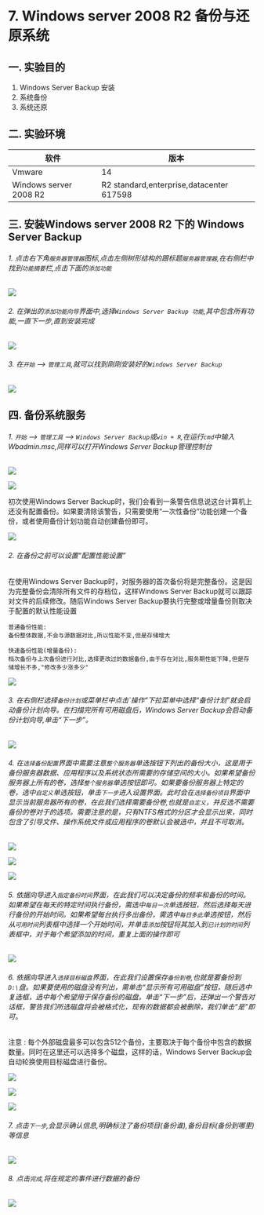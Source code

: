# 7. Windows server 2008 R2 备份与还原系统

## 一. 实验目的
1. Windows Server Backup 安装
2. 系统备份
3. 系统还原

## 二. 实验环境

|软件|版本|
|----|----|
|Vmware| 14 |
|Windows server 2008 R2|R2 standard,enterprise,datacenter 617598|

## 三. 安装Windows server 2008 R2 下的 Windows Server Backup

###### 1. 点击右下角`服务器管理器`图标,点击左侧树形结构的跟标题`服务器管理器`,在右侧栏中找到`功能摘要`栏,点击下面的`添加功能`

![](/windows/win2008R2/base/image/backup-1.png)

###### 2. 在弹出的`添加功能向导`界面中,选择`Windows Server Backup 功能`,其中包含所有功能,一直下一步,直到安装完成

![](/windows/win2008R2/base/image/backup-2.png)

###### 3. 在`开始` --> `管理工具`,就可以找到刚刚安装好的`Windows Server Backup`

![](/windows/win2008R2/base/image/backup-3.png)

## 四. 备份系统服务

###### 1. `开始` --> `管理工具` --> `Windows Server Backup`或`win + R`,在运行`cmd`中输入Wbadmin.msc,同样可以打开Windows Server Backup管理控制台

![](/windows/win2008R2/base/image/backup-4.png)

![](/windows/win2008R2/base/image/backup-5.png)

初次使用Windows Server Backup时，我们会看到一条警告信息说这台计算机上还没有配置备份。如果要清除该警告，只需要使用“一次性备份”功能创建一个备份，或者使用备份计划功能自动创建备份即可。

![](/windows/win2008R2/base/image/backup-6.png)

###### 2. 在备份之前可以设置“配置性能设置”

在使用Windows Server Backup时，对服务器的首次备份将是完整备份。这是因为完整备份会清除所有文件的存档位，这样Windows Server Backup就可以跟踪对文件的后续修改。随后Windows Server Backup要执行完整或增量备份则取决于配置的默认性能设置

```
普通备份性能:
备份整体数据,不会与源数据对比,所以性能不变,但是存储增大

快速备份性能(增量备份):
档次备份与上次备份进行对比,选择更改过的数据备份,由于存在对比,服务期性能下降,但是存储增长不多,"修改多少涨多少"

```

![](/windows/win2008R2/base/image/backup-7.png)

###### 3. 在右侧栏选择`备份计划`或菜单栏中点击`操作”下拉菜单中选择“备份计划”就会启动备份计划向导。在扫描完所有可用磁盘后，Windows Server Backup会启动备份计划向导,单击“下一步”。

![](/windows/win2008R2/base/image/backup-8.png)

###### 4. 在`选择备份配置`界面中需要注意`整个服务器`单选按钮下列出的备份大小，这是用于备份服务器数据、应用程序以及系统状态所需要的存储空间的大小。如果希望备份服务器上所有的卷，选择`整个服务器`单选按钮即可。如果要备份服务器上特定的卷，选中`自定义`单选按钮，单击`下一步`进入设置界面。此时会在`选择备份项目`界面中显示当前服务器所有的卷，在此我们选择需要备份卷,也就是`自定义`，并反选不需要备份的卷对于的选项。需要注意的是，只有NTFS格式的分区才会显示出来，同时包含了引导文件、操作系统文件或应用程序的卷默认会被选中，并且不可取消。

![](/windows/win2008R2/base/image/backup-9.png)

![](/windows/win2008R2/base/image/backup-10-1.png)

![](/windows/win2008R2/base/image/backup-11.png)

###### 5. 依据向导进入`指定备份时间`界面，在此我们可以决定备份的频率和备份的时间。如果希望在每天的特定时间执行备份，需选中`每日一次`单选按钮，然后选择每天进行备份的开始时间。如果希望每台执行多出备份，需选中`每日多此`单选按钮，然后从`可用时间`列表框中选择一个开始时间，并单击`添加`按钮将其加入到`已计划的时间`列表框中，对于每个希望添加的时间，重复上面的操作即可

![](/windows/win2008R2/base/image/backup-12.png)

###### 6. 依据向导进入`选择目标磁盘`界面，在此我们设置保存`备份到卷`,也就是要备份到`D:\`盘。如果要使用的磁盘没有列出，需单击“显示所有可用磁盘”按钮，随后选中复选框，选中每个希望用于保存备份的磁盘。单击“下一步”后，还弹出一个警告对话框，警告我们所选磁盘将会被格式化，现有的数据都会被删除，我们单击“是”即可。
注意 : 每个外部磁盘最多可以包含512个备份，主要取决于每个备份中包含的数据数量。同时在这里还可以选择多个磁盘，这样的话，Windows Server Backup会自动轮换使用目标磁盘进行备份。

![](/windows/win2008R2/base/image/backup-13.png)

![](/windows/win2008R2/base/image/backup-14.png)

![](/windows/win2008R2/base/image/backup-15.png)

###### 7. 点击`下一步`,会显示确认信息,明确标注了备份项目(备份谁),备份目标(备份到哪里)等信息

![](/windows/win2008R2/base/image/backup-16.png)

###### 8. 点击`完成`,将在规定的事件进行数据的备份

![](/windows/win2008R2/base/image/backup-17.png)












